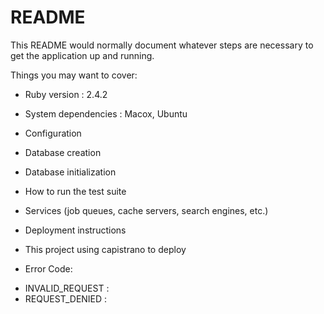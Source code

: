 # README

This README would normally document whatever steps are necessary to get the
application up and running.

Things you may want to cover:

* Ruby version : 2.4.2

* System dependencies : Macox, Ubuntu

* Configuration

* Database creation

* Database initialization

* How to run the test suite

* Services (job queues, cache servers, search engines, etc.)

* Deployment instructions
 - This project using capistrano to deploy



* Error Code:

 - INVALID_REQUEST : 
 - REQUEST_DENIED : 